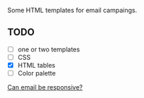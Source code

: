 Some HTML templates for email campaings.
## TODO
- [ ] one or two templates
- [ ] CSS
- [x] HTML tables
- [ ] Color palette

[Can email be responsive?](https://alistapart.com/article/can-email-be-responsive/)
